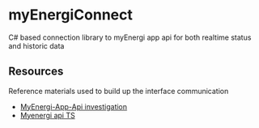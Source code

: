 # myEnergiConnect
C# based connection library to myEnergi app api for both realtime status and historic data

## Resources
Reference materials used to build up the interface communication
* [MyEnergi-App-Api investigation](https://github.com/twonk/MyEnergi-App-Api)
* [Myenergi api TS](https://github.com/bisand/myenergi-api)
